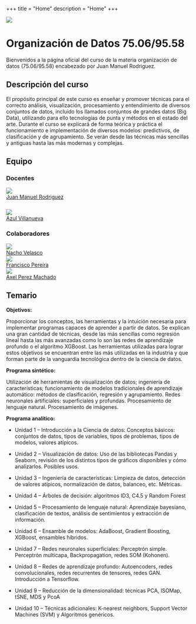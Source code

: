 +++
title = "Home"
description = "Home"
+++

<head>
  <link rel="stylesheet" href="css/style.css">
</head>

<a href="https://fi.uba.ar"><img src="images/logo_fiuba_color.png" style="pointer-events: none; user-select: none;"></a>

# Organización de Datos 75.06/95.58

Bienvenidos a la página oficial del curso de la materia organización de datos (75.06/95.58) encabezado por Juan Manuel Rodriguez.

## Descripción del curso

El propósito principal de este curso es enseñar y promover técnicas para el correcto análisis, visualización, procesamiento y entendimiento de diversos conjuntos de datos, incluido los llamados conjuntos de grandes datos (Big Data), utilizando para ello tecnologías de punta y métodos en el estado del arte. Durante el curso se explicará de forma teórica y práctica el funcionamiento e implementación de diversos modelos: predictivos, de clasificación y de agrupamiento. Se verán desde las técnicas más sencillas y antiguas hasta las más modernas y complejas.

## Equipo

  ### Docentes

  <div id="people">
    <div class="col-md-2">
      <div class="instructor" style="margin-bottom: 25px;">
        <a href="/" target="_blank">
          <div class="instructorphoto">
            <img class="img-hover" src="images/profiles/juan_manuel_rodriguez.jpg">
          </div>
        <div>Juan Manuel Rodriguez</div>
        </a>
      </div>
      <div class="instructor">
        <a href="/" target="_blank">
          <div class="instructorphoto">
            <img class="img-hover" src="images/profiles/azul_villanueva.jpg">
          </div>
        <div>Azul Villanueva</div>
        </a>
      </div>
    </div>

  ### Colaboradores
  <div>
    <div class="col-md-10"> 
      <div class="instructor">
        <a href="/">
        <div class="instructorphoto"><img src="images/profiles/nacho_velasco.jpg"></div>
        <div>Nacho Velasco</div>
        </a>
      </div>
      <div class="instructor">
        <a href="/">
        <div class="instructorphoto"><img src="images/profiles/francisco_pereira.jpg"></div>
        <div>Francisco Pereira</div>
        </a>
      </div>
      <div class="instructor">
        <a href="/">
        <div class="instructorphoto"><img src="images/profiles/axel_machado.jpg"></div>
        <div>Axel Perez Machado</div> 
        </a>
      </div>
    </div>
  </div>

## Temario

**Objetivos:**

Proporcionar los conceptos, las herramientas y la intuición necesaria para implementar
programas capaces de aprender a partir de datos. Se explican una gran cantidad de técnicas, desde
las más sencillas como regresión lineal hasta las más avanzadas como lo son las redes de
aprendizaje profundo o el algoritmo XGBoost. Las herramientas utilizadas para lograr estos objetivos
se encuentran entre las más utilizadas en la industria y que forman parte de la vanguardia
tecnológica dentro de la ciencia de datos.

**Programa sintético:**

Utilización de herramientas de visualización de datos; ingeniería de características; funcionamiento
de modelos tradicionales de aprendizaje automático: métodos de clasificación, regresión y
agrupamiento. Redes neuronales artificiales: superficiales y profundas. Procesamiento de lenguaje
natural. Procesamiento de imágenes.

**Programa analítico:**

* Unidad 1 – Introducción a la Ciencia de datos: Conceptos básicos: conjuntos de datos, tipos de variables, tipos de problemas, tipos de modelos, valores atípicos.

* Unidad 2 – Visualización de datos: Uso de las bibliotecas Pandas y Seaborn, revisión de los distintos tipos de gráficos disponibles y cómo analizarlos. Posibles usos.

* Unidad 3 – Ingeniería de características: Limpieza de datos, detección de valores atípicos, normalización de datos, balanceo, etc. Métricas.

* Unidad 4 – Árboles de decisión: algoritmos ID3, C4.5 y Random Forest
* Unidad 5 – Procesamiento de lenguaje natural: Aprendizaje bayesiano, clasificación de textos, análisis de sentimientos y extracción de información.

* Unidad 6 – Ensamble de modelos: AdaBoost, Gradient Boosting, XGBoost, ensambles híbridos.

* Unidad 7 – Redes neuronales superficiales: Perceptrón simple. Perceptrón multicapa, Backpropagation, redes SOM (Kohonen).
* Unidad 8 – Redes de aprendizaje profundo: Autoencoders, redes convolucionales, redes recurrentes de tensores, redes GAN. Introducción a Tensorflow.
* Unidad 9 – Reducción de la dimensionalidad: técnicas PCA, ISOMap, tSNE, MDS y PcoA
* Unidad 10 – Técnicas adicionales: K-nearest neighbors, Support Vector Machines (SVM) y Algoritmos genéricos.
